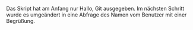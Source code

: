 Das Skript hat am Anfang nur Hallo, Git ausgegeben. Im nächsten Schritt wurde es umgeändert in eine Abfrage des Namen vom Benutzer mit einer Begrüßung.
